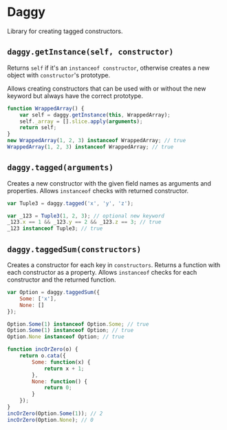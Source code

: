 # Daggy

Library for creating tagged constructors.

## `daggy.getInstance(self, constructor)`

Returns `self` if it's an `instanceof constructor`, otherwise
creates a new object with `constructor`'s prototype.

Allows creating constructors that can be used with or without
the new keyword but always have the correct prototype.

```javascript
function WrappedArray() {
    var self = daggy.getInstance(this, WrappedArray);
    self._array = [].slice.apply(arguments);
    return self;
}
new WrappedArray(1, 2, 3) instanceof WrappedArray; // true
WrappedArray(1, 2, 3) instanceof WrappedArray; // true
```

## `daggy.tagged(arguments)`

Creates a new constructor with the given field names as
arguments and properties. Allows `instanceof` checks with
returned constructor.

```javascript
var Tuple3 = daggy.tagged('x', 'y', 'z');

var _123 = Tuple3(1, 2, 3); // optional new keyword
_123.x == 1 && _123.y == 2 && _123.z == 3; // true
_123 instanceof Tuple3; // true
```

## `daggy.taggedSum(constructors)`

Creates a constructor for each key in `constructors`. Returns a
function with each constructor as a property. Allows
`instanceof` checks for each constructor and the returned
function.

```javascript
var Option = daggy.taggedSum({
    Some: ['x'],
    None: []
});

Option.Some(1) instanceof Option.Some; // true
Option.Some(1) instanceof Option; // true
Option.None instanceof Option; // true

function incOrZero(o) {
    return o.cata({
        Some: function(x) {
            return x + 1;
        },
        None: function() {
            return 0;
        }
    });
}
incOrZero(Option.Some(1)); // 2
incOrZero(Option.None); // 0
```
